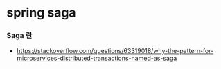 # spring saga

### Saga 란 

- https://stackoverflow.com/questions/63319018/why-the-pattern-for-microservices-distributed-transactions-named-as-saga


